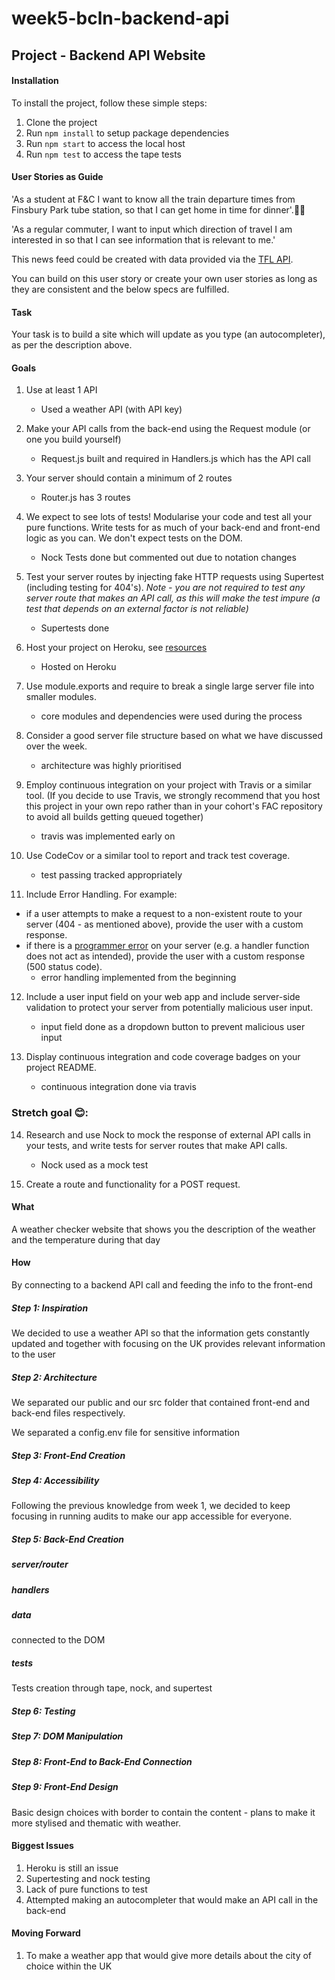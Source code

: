 # week5-bcln-backend-api

## Project - Backend API Website

#### Installation 

To install the project, follow these simple steps:

1. Clone the project
2. Run `npm install` to setup package dependencies
3. Run `npm start` to access the local host
4. Run `npm test` to access the tape tests

#### User Stories as Guide

'As a student at F&C I want to know all the train departure times from Finsbury Park tube station, so that I can get home in time for dinner'.🚉🍛

'As a regular commuter, I want to input which direction of travel I am interested in so that I can see information that is relevant to me.'

This news feed could be created with data provided via the [TFL API](https://api.tfl.gov.uk/).

You can build on this user story or create your own user stories as long as they are consistent and the below specs are fulfilled.

#### Task

Your task is to build a site which will update as you type (an autocompleter), as per the description above.

#### Goals

1) Use at least 1 API 
    - Used a weather API (with API key)

2) Make your API calls from the back-end using the Request module (or one you build yourself)
    - Request.js built and required in Handlers.js which has the API call
3) Your server should contain a minimum of 2 routes
    - Router.js has 3 routes
    
4) We expect to see lots of tests! Modularise your code and test all your pure functions. Write tests for as much of your back-end and front-end logic as you can. We don't expect tests on the DOM.
    - Nock Tests done but commented out due to notation changes
    
5) Test your server routes by injecting fake HTTP requests using Supertest (including testing for 404's). _Note - you are not required to test any server route that makes an API call, as this will make the test impure (a test that depends on an external factor is not reliable)_
    - Supertests done

6) Host your project on Heroku, see [resources](https://github.com/foundersandcoders/master-reference/blob/master/coursebook/week-5/resources.md)
    - Hosted on Heroku

7) Use module.exports and require to break a single large server file into smaller modules.
    - core modules and dependencies were used during the process

8) Consider a good server file structure based on what we have discussed over the week.
    - architecture was highly prioritised

9) Employ continuous integration on your project with Travis or a similar tool. (If you decide to use Travis, we strongly recommend that you host this project in your own repo rather than in your cohort's FAC repository to avoid all builds getting queued together)
    - travis was implemented early on

10) Use CodeCov or a similar tool to report and track test coverage.
    - test passing tracked appropriately

11) Include Error Handling. For example:
  - if a user attempts to make a request to a non-existent route to your server (404 - as mentioned above), provide the user with a custom response.
  - if there is a [programmer error](https://github.com/foundersandcoders/error-handling-workshop#kinds-of-errors) on your server (e.g. a handler function does not act as intended), provide the user with a custom response (500 status code).
     - error handling implemented from the beginning

12) Include a user input field on your web app and include server-side validation to protect your server from potentially malicious user input.
    - input field done as a dropdown button to prevent malicious user input

13) Display continuous integration and code coverage badges on your project README. 
    - continuous integration done via travis

### Stretch goal 😊:

14) Research and use Nock to mock the response of external API calls in your tests, and write tests for server routes that make API calls.
    - Nock used as a mock test

15) Create a route and functionality for a POST request.

#### What
A weather checker website that shows you the description of the weather and the temperature during that day

#### How
By connecting to a backend API call and feeding the info to the front-end

##### Step 1: Inspiration
We decided to use a weather API so that the information gets constantly updated and together with focusing on the UK provides relevant information to the user


##### Step 2: Architecture
We separated our public and our src folder that contained front-end and back-end files respectively.

We separated a config.env file for sensitive information


##### Step 3: Front-End Creation

##### Step 4: Accessibility

Following the previous knowledge from week 1, we decided to keep focusing in running audits to make our app accessible for everyone.

##### Step 5: Back-End Creation

##### server/router


##### handlers 


##### data

connected to the DOM

##### tests

Tests creation through tape, nock, and supertest

##### Step 6: Testing

##### Step 7: DOM Manipulation

##### Step 8: Front-End to Back-End Connection

##### Step 9: Front-End Design

Basic design choices with border to contain the content - plans to make it more stylised and thematic with weather. 

#### Biggest Issues
1. Heroku is still an issue
2. Supertesting and nock testing
3. Lack of pure functions to test
4. Attempted making an autocompleter that would make an API call in the back-end

#### Moving Forward
1. To make a weather app that would give more details about the city of choice within the UK

